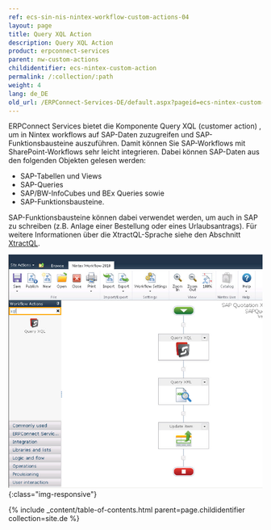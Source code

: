```yaml
---
ref: ecs-sin-nis-nintex-workflow-custom-actions-04
layout: page
title: Query XQL Action
description: Query XQL Action
product: erpconnect-services
parent: nw-custom-actions
childidentifier: ecs-nintex-custom-action
permalink: /:collection/:path
weight: 4
lang: de_DE
old_url: /ERPConnect-Services-DE/default.aspx?pageid=ecs-nintex-custom-action
---
```


ERPConnect Services bietet die Komponente Query XQL (customer action) , um in Nintex workflows auf SAP-Daten zuzugreifen und SAP-Funktionsbausteine auszuführen. Damit können Sie SAP-Workflows mit SharePoint-Workflows sehr leicht integrieren.
Dabei können SAP-Daten aus den folgenden Objekten gelesen werden: 

- SAP-Tabellen und Views
- SAP-Queries
- SAP/BW-InfoCubes und BEx Queries sowie
- SAP-Funktionsbausteine.

SAP-Funktionsbausteine können dabei verwendet werden, um auch in SAP zu schreiben (z.B. Anlage einer Bestellung oder eines Urlaubsantrags). Für weitere Informationen über die XtractQL-Sprache siehe den Abschnitt [XtractQL](../../../ecs-de/ecs-runtime/ecs-xtractql).  

![ECS-Nintex-XtractQL-Action](/img/content/ECS-Nintex-XtractQL-Action.png){:class="img-responsive"} 

{% include _content/table-of-contents.html parent=page.childidentifier collection=site.de %}